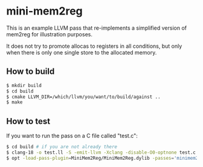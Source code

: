 # mini-mem2reg

This is an example LLVM pass that re-implements a simplified version of
mem2reg for illustration purposes.

It does not try to promote allocas to registers in all conditions, but only
when there is only one single store to the allocated memory.

## How to build

```sh
$ mkdir build
$ cd build
$ cmake LLVM_DIR=/which/llvm/you/want/to/build/against ..
$ make
```

## How to test

If you want to run the pass on a C file called "test.c":

```sh
$ cd build # if you are not already there
$ clang-18 -o test.ll -S -emit-llvm -Xclang -disable-O0-optnone test.c
$ opt -load-pass-plugin=MiniMem2Reg/MiniMem2Reg.dylib -passes='minimem2reg' -S test.ll
```
